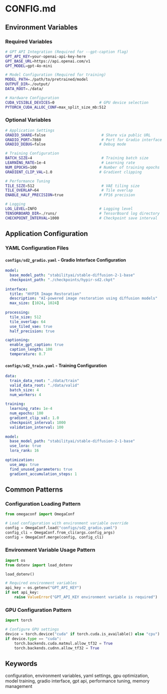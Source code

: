 # CONFIG.md

## Environment Variables

### Required Variables
```bash
# GPT API Integration (Required for --gpt-caption flag)
GPT_API_KEY=your-openai-api-key-here
GPT_BASE_URL=https://api.openai.com/v1
GPT_MODEL=gpt-4o-mini

# Model Configuration (Required for training)
MODEL_PATH=./path/to/pretrained/model
OUTPUT_DIR=./output/
DATA_ROOT=./data/

# Hardware Configuration
CUDA_VISIBLE_DEVICES=0                    # GPU device selection
PYTORCH_CUDA_ALLOC_CONF=max_split_size_mb:512
```

### Optional Variables
```bash
# Application Settings
GRADIO_SHARE=false                         # Share via public URL
GRADIO_PORT=7860                           # Port for Gradio interface
GRADIO_DEBUG=false                        # Debug mode

# Training Configuration
BATCH_SIZE=4                               # Training batch size
LEARNING_RATE=1e-4                         # Learning rate
NUM_EPOCHS=100                            # Number of training epochs
GRADIENT_CLIP_VAL=1.0                     # Gradient clipping

# Performance Tuning
TILE_SIZE=512                              # VAE tiling size
TILE_OVERLAP=64                            # Tile overlap
ENABLE_HALF_PRECISION=true                # FP16 precision

# Logging
LOG_LEVEL=INFO                            # Logging level
TENSORBOARD_DIR=./runs/                   # TensorBoard log directory
CHECKPOINT_INTERVAL=1000                  # Checkpoint save interval
```

## Application Configuration

### YAML Configuration Files

#### `configs/sd2_gradio.yaml` - Gradio Interface Configuration
```yaml
model:
  base_model_path: "stabilityai/stable-diffusion-2-1-base"
  checkpoint_path: "./checkpoints/hypir-sd2.ckpt"
  
interface:
  title: "HYPIR Image Restoration"
  description: "AI-powered image restoration using diffusion models"
  max_size: [1024, 1024]
  
processing:
  tile_size: 512
  tile_overlap: 64
  use_tiled_vae: true
  half_precision: true

captioning:
  enable_gpt_caption: true
  caption_length: 100
  temperature: 0.7
```

#### `configs/sd2_train.yaml` - Training Configuration
```yaml
data:
  train_data_root: "./data/train"
  valid_data_root: "./data/valid"
  batch_size: 4
  num_workers: 4
  
training:
  learning_rate: 1e-4
  num_epochs: 100
  gradient_clip_val: 1.0
  checkpoint_interval: 1000
  validation_interval: 100
  
model:
  base_model_path: "stabilityai/stable-diffusion-2-1-base"
  use_lora: true
  lora_rank: 16
  
optimization:
  use_amp: true
  find_unused_parameters: true
  gradient_accumulation_steps: 1
```

## Common Patterns <!-- #config-patterns -->

### Configuration Loading Pattern
```python
from omegaconf import OmegaConf

# Load configuration with environment variable override
config = OmegaConf.load("configs/sd2_gradio.yaml")
config_cli = OmegaConf.from_cli(args.config_args)
config = OmegaConf.merge(config, config_cli)
```

### Environment Variable Usage Pattern
```python
import os
from dotenv import load_dotenv

load_dotenv()

# Required environment variables
api_key = os.getenv("GPT_API_KEY")
if not api_key:
    raise ValueError("GPT_API_KEY environment variable is required")
```

### GPU Configuration Pattern
```python
import torch

# Configure GPU settings
device = torch.device("cuda" if torch.cuda.is_available() else "cpu")
if device.type == "cuda":
    torch.backends.cuda.matmul.allow_tf32 = True
    torch.backends.cudnn.allow_tf32 = True
```

## Keywords <!-- #keywords -->
configuration, environment variables, yaml settings, gpu optimization, model training, gradio interface, gpt api, performance tuning, memory management